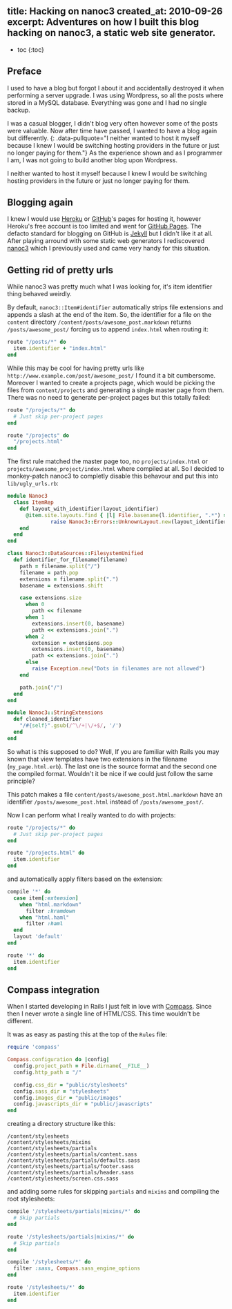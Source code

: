 title: Hacking on nanoc3
created_at: 2010-09-26
excerpt: Adventures on how I built this blog hacking on nanoc3, a static web site generator.
----

* toc
{:toc}

## Preface

I used to have a blog but forgot I about it and accidentally destroyed it when performing a server upgrade.
I was using Wordpress, so all the posts where stored in a MySQL database. Everything was gone and I had no single backup.

I was a casual blogger, I didn't blog very often however some of the posts were valuable. Now after time have passed, I wanted to have a blog again but differently.
{: .data-pullquote="I neither wanted to host it myself because I knew I would be switching hosting providers in the future or just no longer paying for them."}
As the experience shown and as I programmer I am, I was not going to build another blog upon Wordpress.

I neither wanted to host it myself because I knew I would be switching hosting providers in the future or just no longer paying for them.

## Blogging again

I knew I would use [Heroku](http://heroku.com/) or [GitHub](http://github.com/)'s pages for hosting it, however Heroku's free account is too limited and went for [GitHub Pages](http://pages.github.com/).
The defacto standard for blogging on GitHub is [Jekyll](http://jekyllrb.com/) but I didn't like it at all.
After playing arround with some static web generators I rediscovered [nanoc3](http://nanoc.stoneship.org/) which I previously used and came very handy for this situation.

## Getting rid of pretty urls

While nanoc3 was pretty much what I was looking for, it's item identifier thing behaved weirdly.

By default, `nanoc3::Item#identifier` automatically strips file extensions and appends a slash at the end of the item.
So, the identifier for a file on the `content` directory `/content/posts/awesome_post.markdown` returns `/posts/awesome_post/`
forcing us to append `index.html` when routing it:

~~~ ruby
route "/posts/*" do
  item.identifier + "index.html"
end
~~~

While this may be cool for having pretty urls like `http://www.example.com/post/awesome_post/` I found it a bit cumbersome.
Moreover I wanted to create a projects page, which would be picking the files from `content/projects` and generating a single master page from them.
There was no need to generate per-project pages but this totally failed:

~~~ ruby
route "/projects/*" do
  # Just skip per-project pages
end

route "/projects" do
  "/projects.html"
end
~~~

The first rule matched the master page too, no `projects/index.html` or `projects/awesome_project/index.html` where compiled at all.
So I decided to monkey-patch nanoc3 to completly disable this behavour and put this into `lib/ugly_urls.rb`:

~~~ ruby
module Nanoc3
  class ItemRep
    def layout_with_identifier(layout_identifier)
      @item.site.layouts.find { |l| File.basename(l.identifier, ".*") == layout_identifier } or
              raise Nanoc3::Errors::UnknownLayout.new(layout_identifier)
    end
  end
end

class Nanoc3::DataSources::FilesystemUnified
  def identifier_for_filename(filename)
    path = filename.split("/")
    filename = path.pop
    extensions = filename.split(".")
    basename = extensions.shift

    case extensions.size
      when 0
        path << filename
      when 1
        extensions.insert(0, basename)
        path << extensions.join(".")
      when 2
        extension = extensions.pop
        extensions.insert(0, basename)
        path << extensions.join(".")
      else
        raise Exception.new("Dots in filenames are not allowed")
    end

    path.join("/")
  end
end

module Nanoc3::StringExtensions
  def cleaned_identifier
    "/#{self}".gsub(/^\/+|\/+$/, '/')
  end
end
~~~

So what is this supposed to do? Well, If you are familiar with Rails you may known that view templates have two extensions in the filename (`my_page.html.erb`).
The last one is the source format and the second one the compiled format. Wouldn't it be nice if we could just follow the same principle?

This patch makes a file `content/posts/awesome_post.html.markdown` have an identifier `/posts/awesome_post.html` instead of `/posts/awesome_post/`.

Now I can perform what I really wanted to do with projects:

~~~ ruby
route "/projects/*" do
  # Just skip per-project pages
end

route "/projects.html" do
  item.identifier
end
~~~

and automatically apply filters based on the extension:

~~~ ruby
compile '*' do
  case item[:extension]
    when "html.markdown"
      filter :kramdown
    when "html.haml"
      filter :haml
  end
  layout 'default'
end

route '*' do
  item.identifier
end
~~~

## Compass integration

When I started developing in Rails I just felt in love with [Compass](http://compass-style.org/).
Since then I never wrote a single line of HTML/CSS. This time wouldn't be different.

It was as easy as pasting this at the top of the `Rules` file:

~~~ ruby
require 'compass'

Compass.configuration do |config|
  config.project_path = File.dirname(__FILE__)
  config.http_path = "/"

  config.css_dir = "public/stylesheets"
  config.sass_dir = "stylesheets"
  config.images_dir = "public/images"
  config.javascripts_dir = "public/javascripts"
end
~~~

creating a directory structure like this:

    /content/stylesheets
    /content/stylesheets/mixins
    /content/stylesheets/partials
    /content/stylesheets/partials/content.sass
    /content/stylesheets/partials/defaults.sass
    /content/stylesheets/partials/footer.sass
    /content/stylesheets/partials/header.sass
    /content/stylesheets/screen.css.sass

and adding some rules for skipping `partials` and `mixins` and compiling the root stylesheets:

~~~ ruby
compile '/stylesheets/partials|mixins/*' do
  # Skip partials
end

route '/stylesheets/partials|mixins/*' do
  # Skip partials
end

compile '/stylesheets/*' do
  filter :sass, Compass.sass_engine_options
end

route '/stylesheets/*' do
  item.identifier
end
~~~